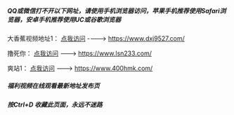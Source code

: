 ##### QQ或微信打不开以下网址，请使用手机浏览器访问，苹果手机推荐使用Safari浏览器，安卓手机推荐使用UC或谷歌浏览器
大香蕉视频地址1：  [点我访问](https://www.dxj9527.com/) ----> https://www.dxj9527.com/

撸死你： [点我访问](https://www.lsn233.com/) ---> https://www.lsn233.com/

爽站1： [点我访问](https://www.400hmk.com/) ---> https://www.400hmk.com/


##### 福利视频在线观看最新地址发布页
##### 按Ctrl+D 收藏此页面，永远不迷路
